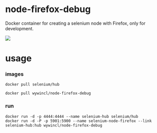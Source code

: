 # node-firefox-debug
Docker container for creating a selenium node with Firefox, only for development.

[![](https://images.microbadger.com/badges/image/wywincl/node-firefox-debug.svg)](http://microbadger.com/images/wywincl/node-firefox-debug "Get your own image badge on microbadger.com")

# usage

### images

```
docker pull selenium/hub

docker pull wywincl/node-firefox-debug
```
### run
```
docker run -d -p 4444:4444 --name selenium-hub selenium/hub
docker run -d -P -p 5901:5900 --name selenium-node-firefox --link selenium-hub:hub wywincl/node-firefox-debug
```
